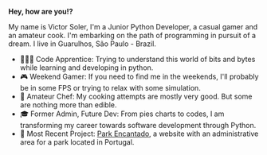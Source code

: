 **Hey, how are you!?**

My name is Victor Soler, I'm a Junior Python Developer, a casual gamer and an amateur cook. I'm embarking on the path of programming in pursuit of a dream.
I live in Guarulhos, São Paulo - Brazil. 


- 👨🏽‍💻 Code Apprentice: Trying to understand this world of bits and bytes while learning and developing in python.
- 🎮 Weekend Gamer: If you need to find me in the weekends, I'll probably be in some FPS or trying to relax with some simulation.
- 🍳 Amateur Chef: My cooking attempts are mostly very good. But some are nothing more than edible.
- 🎓 Former Admin, Future Dev: From pies charts to codes, I am transforming my career towards software development through Python.
- 🚧 Most Recent Project: [Park Encantado](https://github.com/vmagueta/parkencantado), a website with an administrative area for a park located in Portugal.
